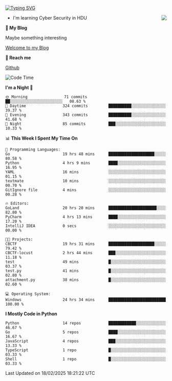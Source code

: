[![Typing SVG](https://readme-typing-svg.herokuapp.com?font=Fira+Code&pause=1000&random=false&width=450&height=60&lines=Hello+%F0%9F%91%8B%F0%9F%8F%BB;I'm+JBNRZ)](https://git.io/typing-svg)

<a href="#">
  <img align="right" src="https://github-readme-stats.vercel.app/api?username=JBNRZ&show_icons=true&bg_color=15,f2f7fd,E0EAFC" />
</a>

- I'm learning Cyber Security in HDU

 **🌱 My Blog**

Maybe something interesting

[Welcome to my Blog](https://jbnrz.com.cn/)

 **💬 Reach me** 

[Github](https://github.com/JBNRZ)


<!--START_SECTION:waka-->
![Code Time](http://img.shields.io/badge/Code%20Time-985%20hrs%202%20mins-blue)

**I'm a Night 🦉** 

```text
🌞 Morning                71 commits          ██░░░░░░░░░░░░░░░░░░░░░░░   08.63 % 
🌆 Daytime                324 commits         ██████████░░░░░░░░░░░░░░░   39.37 % 
🌃 Evening                343 commits         ██████████░░░░░░░░░░░░░░░   41.68 % 
🌙 Night                  85 commits          ███░░░░░░░░░░░░░░░░░░░░░░   10.33 % 
```


📊 **This Week I Spent My Time On** 

```text
💬 Programming Languages: 
Go                       19 hrs 48 mins      ████████████████████░░░░░   80.58 % 
Python                   4 hrs 9 mins        ████░░░░░░░░░░░░░░░░░░░░░   16.95 % 
YAML                     16 mins             ░░░░░░░░░░░░░░░░░░░░░░░░░   01.15 % 
textmate                 10 mins             ░░░░░░░░░░░░░░░░░░░░░░░░░   00.70 % 
GitIgnore file           4 mins              ░░░░░░░░░░░░░░░░░░░░░░░░░   00.28 % 

🔥 Editors: 
GoLand                   20 hrs 20 mins      █████████████████████░░░░   82.80 % 
PyCharm                  4 hrs 13 mins       ████░░░░░░░░░░░░░░░░░░░░░   17.20 % 
IntelliJ IDEA            0 secs              ░░░░░░░░░░░░░░░░░░░░░░░░░   00.00 % 

🐱‍💻 Projects: 
CBCTF                    19 hrs 31 mins      ████████████████████░░░░░   79.42 % 
CBCTF-locust             2 hrs 44 mins       ███░░░░░░░░░░░░░░░░░░░░░░   11.18 % 
test                     49 mins             █░░░░░░░░░░░░░░░░░░░░░░░░   03.37 % 
test.py                  41 mins             █░░░░░░░░░░░░░░░░░░░░░░░░   02.80 % 
attachment.py            38 mins             █░░░░░░░░░░░░░░░░░░░░░░░░   02.60 % 

💻 Operating System: 
Windows                  24 hrs 34 mins      █████████████████████████   100.00 % 
```

**I Mostly Code in Python** 

```text
Python                   14 repos            ████████████░░░░░░░░░░░░░   46.67 % 
Go                       5 repos             ████░░░░░░░░░░░░░░░░░░░░░   16.67 % 
JavaScript               4 repos             ███░░░░░░░░░░░░░░░░░░░░░░   13.33 % 
TypeScript               1 repo              █░░░░░░░░░░░░░░░░░░░░░░░░   03.33 % 
Shell                    1 repo              █░░░░░░░░░░░░░░░░░░░░░░░░   03.33 % 
```




 Last Updated on 18/02/2025 18:21:22 UTC
<!--END_SECTION:waka-->
